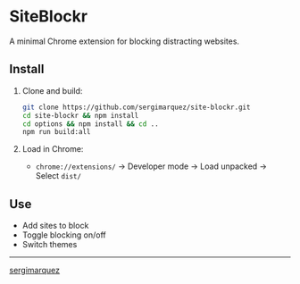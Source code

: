 # SiteBlockr

A minimal Chrome extension for blocking distracting websites.

## Install

1. Clone and build:
   ```bash
   git clone https://github.com/sergimarquez/site-blockr.git
   cd site-blockr && npm install
   cd options && npm install && cd ..
   npm run build:all
   ```

2. Load in Chrome:
   - `chrome://extensions/` → Developer mode → Load unpacked → Select `dist/`

## Use

- Add sites to block
- Toggle blocking on/off
- Switch themes

---

[sergimarquez](https://sergimarquez.com) 